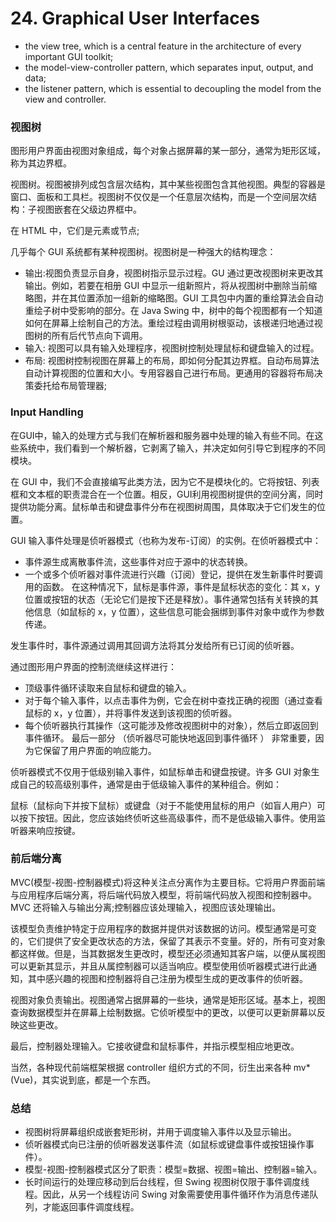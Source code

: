 # 24. Graphical User Interfaces

- the view tree, which is a central feature in the architecture of every important GUI toolkit;
- the model-view-controller pattern, which separates input, output, and data;
- the listener pattern, which is essential to decoupling the model from the view and controller.

### 视图树
图形用户界面由视图对象组成，每个对象占据屏幕的某一部分，通常为矩形区域，称为其边界框。

视图树。视图被排列成包含层次结构，其中某些视图包含其他视图。典型的容器是窗口、面板和工具栏。视图树不仅仅是一个任意层次结构，而是一个空间层次结构：子视图嵌套在父级边界框中。

在 HTML 中，它们是元素或节点;

几乎每个 GUI 系统都有某种视图树。视图树是一种强大的结构理念：

- 输出:视图负责显示自身，视图树指示显示过程。GU 通过更改视图树来更改其输出。例如，若要在相册 GUI 中显示一组新照片，将从视图树中删除当前缩略图，并在其位置添加一组新的缩略图。GUI 工具包中内置的重绘算法会自动重绘子树中受影响的部分。在 Java Swing 中，树中的每个视图都有一个知道如何在屏幕上绘制自己的方法。重绘过程由调用树根驱动，该根递归地通过视图树的所有后代节点向下调用。
- 输入: 视图可以具有输入处理程序，视图树控制处理鼠标和键盘输入的过程。
- 布局: 视图树控制视图在屏幕上的布局，即如何分配其边界框。自动布局算法自动计算视图的位置和大小。专用容器自己进行布局。更通用的容器将布局决策委托给布局管理器;

### Input Handling

在GUI中，输入的处理方式与我们在解析器和服务器中处理的输入有些不同。在这些系统中，我们看到一个解析器，它剥离了输入，并决定如何引导它到程序的不同模块。

在 GUI 中，我们不会直接编写此类方法，因为它不是模块化的。它将按钮、列表框和文本框的职责混合在一个位置。相反，GUI利用视图树提供的空间分离，同时提供功能分离。鼠标单击和键盘事件分布在视图树周围，具体取决于它们发生的位置。

GUI 输入事件处理是侦听器模式（也称为发布-订阅）的实例。在侦听器模式中：

- 事件源生成离散事件流，这些事件对应于源中的状态转换。
- 一个或多个侦听器对事件流进行兴趣（订阅）登记，提供在发生新事件时要调用的函数。
在这种情况下，鼠标是事件源，事件是鼠标状态的变化：其 x，y 位置或按钮的状态（无论它们是按下还是释放）。事件通常包括有关转换的其他信息（如鼠标的 x，y 位置），这些信息可能会捆绑到事件对象中或作为参数传递。

发生事件时，事件源通过调用其回调方法将其分发给所有已订阅的侦听器。

通过图形用户界面的控制流继续这样进行：

- 顶级事件循环读取来自鼠标和键盘的输入。
- 对于每个输入事件，以点击事件为例，它会在树中查找正确的视图（通过查看鼠标的 x，y 位置），并将事件发送到该视图的侦听器。
- 每个侦听器执行其操作（这可能涉及修改视图树中的对象），然后立即返回到事件循环。
最后一部分 （侦听器尽可能快地返回到事件循环 ） 非常重要，因为它保留了用户界面的响应能力。

侦听器模式不仅用于低级别输入事件，如鼠标单击和键盘按键。许多 GUI 对象生成自己的较高级别事件，通常是由于低级输入事件的某种组合。例如：

鼠标（鼠标向下并按下鼠标）或键盘（对于不能使用鼠标的用户（如盲人用户）可以按下按钮。因此，您应该始终侦听这些高级事件，而不是低级输入事件。使用监听器来响应按键。

### 前后端分离

MVC(模型-视图-控制器模式)将这种关注点分离作为主要目标。它将用户界面前端与应用程序后端分离，将后端代码放入模型，将前端代码放入视图和控制器中。MVC 还将输入与输出分离;控制器应该处理输入，视图应该处理输出。

该模型负责维护特定于应用程序的数据并提供对该数据的访问。模型通常是可变的，它们提供了安全更改状态的方法，保留了其表示不变量。好的，所有可变对象都这样做。但是，当其数据发生更改时，模型还必须通知其客户端，以便从属视图可以更新其显示，并且从属控制器可以适当响应。模型使用侦听器模式进行此通知，其中感兴趣的视图和控制器将自己注册为模型生成的更改事件的侦听器。

视图对象负责输出。视图通常占据屏幕的一些块，通常是矩形区域。基本上，视图查询数据模型并在屏幕上绘制数据。它侦听模型中的更改，以便可以更新屏幕以反映这些更改。

最后，控制器处理输入。它接收键盘和鼠标事件，并指示模型相应地更改。

当然，各种现代前端框架根据 controller 组织方式的不同，衍生出来各种 mv*(Vue)，其实说到底，都是一个东西。

### 总结
- 视图树将屏幕组织成嵌套矩形树，并用于调度输入事件以及显示输出。
- 侦听器模式向已注册的侦听器发送事件流（如鼠标或键盘事件或按钮操作事件）。
- 模型-视图-控制器模式区分了职责：模型=数据、视图=输出、控制器=输入。
- 长时间运行的处理应移动到后台线程，但 Swing 视图树仅限于事件调度线程。因此，从另一个线程访问 Swing 对象需要使用事件循环作为消息传递队列，才能返回事件调度线程。